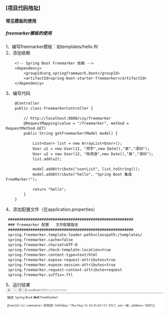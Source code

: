 ### [[项目代码地址]](https://github.com/AndyCZY/czy-study-spring-boot "项目代码地址")
#### 常见模板的使用



##### freemarker模板的使用 
1、编写freemarker模板：如templates/hello.ftl   
2、添加依赖	    

        <!-- Spring Boot Freemarker 依赖 -->
        <dependency>
            <groupId>org.springframework.boot</groupId>
            <artifactId>spring-boot-starter-freemarker</artifactId>
        </dependency>
        
3、编写代码  

        @Controller
        public class FreemarkerController {
        
            // http://localhost:8080/czy/freemarker
            @RequestMapping(value = "/freemarker", method = RequestMethod.GET)
            public String getFreemarker(Model model) {
        
                List<User> list = new ArrayList<User>();
                User u1 = new User(11, "郑宇",new Date(),"男","深圳");
                User u2 = new User(12, "陈郑游",new Date(),"男","深圳");
                list.add(u2);
        
                model.addAttribute("userList", list.toString());
                model.addAttribute("hello", "Spring Boot 集成 FreeMarker!");
        
                return "hello";
            }
        }

4、添加配置文件（在application.properties）
 
     ########################################################
     ### Freemarker 配置   文件配置路径
     ########################################################
     spring.freemarker.template-loader-path=classpath:/templates/
     spring.freemarker.cache=false
     spring.freemarker.charset=UTF-8
     spring.freemarker.check-template-location=true
     spring.freemarker.content-type=text/html
     spring.freemarker.expose-request-attributes=true
     spring.freemarker.expose-session-attributes=true
     spring.freemarker.request-context-attribute=request
     spring.freemarker.suffix=.ftl
     
5、运行结果      
![images/freemark.png](images/freemark.png)
    
 
  
